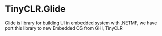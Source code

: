 # TinyCLR.Glide
Glide is library for building UI in embedded system with .NETMF, we have port this library to new Embedded OS from GHI, TinyCLR

